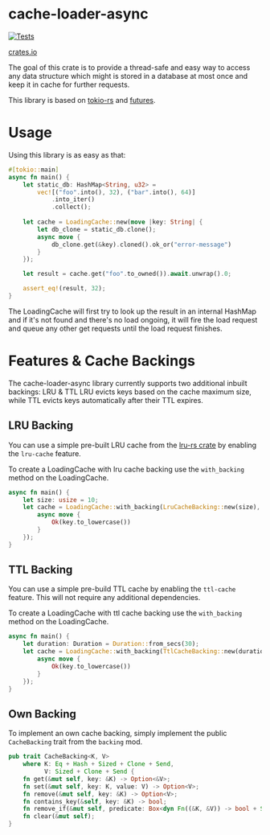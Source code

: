 # cache-loader-async
[![Tests](https://github.com/ZeroTwo-Bot/cache-loader-async-rs/actions/workflows/rust.yml/badge.svg?branch=master&event=push)](https://github.com/ZeroTwo-Bot/cache-loader-async-rs/actions/workflows/rust.yml)

[crates.io](https://crates.io/crates/cache_loader_async)

The goal of this crate is to provide a thread-safe and easy way to access any data structure
which might is stored in a database at most once and keep it in cache for further requests.

This library is based on [tokio-rs](https://github.com/tokio-rs/tokio) and 
[futures](https://github.com/rust-lang/futures-rs).

# Usage
Using this library is as easy as that:
```rust
#[tokio::main]
async fn main() {
    let static_db: HashMap<String, u32> =
        vec![("foo".into(), 32), ("bar".into(), 64)]
            .into_iter()
            .collect();
    
    let cache = LoadingCache::new(move |key: String| {
        let db_clone = static_db.clone();
        async move {
            db_clone.get(&key).cloned().ok_or("error-message")
        }
    });

    let result = cache.get("foo".to_owned()).await.unwrap().0;

    assert_eq!(result, 32);
}
```

The LoadingCache will first try to look up the result in an internal HashMap and if it's
not found and there's no load ongoing, it will fire the load request and queue any other
get requests until the load request finishes.

# Features & Cache Backings

The cache-loader-async library currently supports two additional inbuilt backings: LRU & TTL
LRU evicts keys based on the cache maximum size, while TTL evicts keys automatically after their TTL expires.

## LRU Backing
You can use a simple pre-built LRU cache from the [lru-rs crate](https://github.com/jeromefroe/lru-rs) by enabling 
the `lru-cache` feature.

To create a LoadingCache with lru cache backing use the `with_backing` method on the LoadingCache.

```rust
async fn main() {
    let size: usize = 10;
    let cache = LoadingCache::with_backing(LruCacheBacking::new(size), move |key: String| {
        async move {
            Ok(key.to_lowercase())
        }
    });
}
```

## TTL Backing
You can use a simple pre-build TTL cache by enabling the `ttl-cache` feature. This will not require any 
additional dependencies.

To create a LoadingCache with ttl cache backing use the `with_backing` method on the LoadingCache.
```rust
async fn main() {
    let duration: Duration = Duration::from_secs(30);
    let cache = LoadingCache::with_backing(TtlCacheBacking::new(duration), move |key: String| {
        async move {
            Ok(key.to_lowercase())
        }
    });
}
```

## Own Backing

To implement an own cache backing, simply implement the public `CacheBacking` trait from the `backing` mod.

```rust
pub trait CacheBacking<K, V>
    where K: Eq + Hash + Sized + Clone + Send,
          V: Sized + Clone + Send {
    fn get(&mut self, key: &K) -> Option<&V>;
    fn set(&mut self, key: K, value: V) -> Option<V>;
    fn remove(&mut self, key: &K) -> Option<V>;
    fn contains_key(&self, key: &K) -> bool;
    fn remove_if(&mut self, predicate: Box<dyn Fn((&K, &V)) -> bool + Send + 'static>);
    fn clear(&mut self);
}
```
